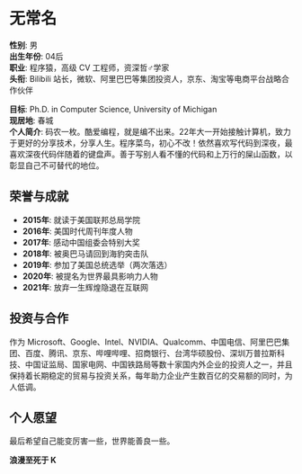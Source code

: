 # 无常名

**性别**: 男  
**出生年份**: 04后  
**职业**: 程序猿，高级 CV 工程师，资深哲♂学家  
**头衔**: Bilibili 站长，微软、阿里巴巴等集团投资人，京东、淘宝等电商平台战略合作伙伴

**目标**: Ph.D. in Computer Science, University of Michigan  
**现居地**: 春城  
**个人简介**: 码农一枚。酷爱编程，就是编不出来。22年大一开始接触计算机，致力于更好的分享技术，分享人生。程序菜鸟，初心不改！依然喜欢写代码到深夜，最喜欢深夜代码伴随着的键盘声。善于写别人看不懂的代码和上万行的屎山函数，以彰显自己不可替代的地位。

## 荣誉与成就

- **2015年**: 就读于美国联邦总局学院
- **2016年**: 美国时代周刊年度人物
- **2017年**: 感动中国组委会特别大奖
- **2018年**: 被奥巴马请回到海豹突击队
- **2019年**: 参加了美国总统选举（两次落选）
- **2020年**: 被提名为世界最具影响力人物
- **2021年**: 放弃一生辉煌隐退在互联网

## 投资与合作

作为 Microsoft、Google、Intel、NVIDIA、Qualcomm、中国电信、阿里巴巴集团、百度、腾讯、京东、哔哩哔哩、招商银行、台湾华硕股份、深圳万普拉斯科技、中国证监局、国家电网、中国铁路局等数十家国内外企业的投资人之一，并且保持着长期稳定的贸易与投资关系，每年助力企业产生数百亿的交易额的同时，为人低调。

## 个人愿望

最后希望自己能变厉害一些，世界能善良一些。

**浪漫至死于 K**
